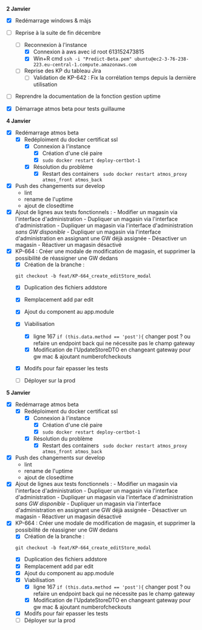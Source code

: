 **2 Janvier**
- [x] Redémarrage windows & màjs
- [ ] Reprise à la suite de fin décembre
    - [ ] Reconnexion à l'instance
        - [x] Connexion à aws avec id root 613152473815
        - [x] Win+R cmd ```ssh -i "Predict-Beta.pem" ubuntu@ec2-3-76-238-223.eu-central-1.compute.amazonaws.com```
    - [ ] Reprise des KP du tableau Jira
        - [ ] Validation de KP-642 : Fix la corrélation temps depuis la dernière utilisation
- [ ] Reprendre la documentation de la fonction gestion uptime
- [x] Démarrage atmos beta pour tests guillaume


**4 Janvier**
- [x] Redémarrage atmos beta
    - [x] Redéploiment du docker certificat ssl
        - [x] Connexion à l'instance
            - [x] Création d'une clé paire
            - [x] ```sudo docker restart deploy-certbot-1```
        - [x] Résolution du problème
            - [x] Restart des containers ``` sudo docker restart atmos_proxy atmos_front atmos_back```
- [x] Push des changements sur develop
    - lint
    - rename de l'uptime
    - ajout de closedtime
- [x] Ajout de lignes aux tests fonctionnels : 
        - Modifier un magasin via l'interface d'administration
        - Dupliquer un magasin via l'interface d'administration
        - Dupliquer un magasin via l'interface d'administration *sans GW disponible*
        - Dupliquer un magasin via l'interface d'administration en assignant une GW déjà assignée
        - Désactiver un magasin
        - Réactiver un magasin désactivé
- [x] KP-664 : Créer une modale de modification de magasin, et supprimer la possibilité de réassigner une GW dedans
    - [x] Création de la branche : 
    ```
    git checkout -b feat/KP-664_create_editStore_modal
    ```
    - [x] Duplication des fichiers addstore
    - [x] Remplacement add par edit
    - [x] Ajout du component au app.module
    - [x] Viabilisation
        - [x] ligne 167 ```if (this.data.method == 'post'){``` changer post ? ou refaire un endpoint back qui ne nécessite pas le champ gateway
        - [x] Modification de l'UpdateStoreDTO en changeant gateway pour gw mac & ajoutant numberofcheckouts
    - [x] Modifs pour fair epasser les tests
    - [ ] Déployer sur la prod


**5 Janvier**
- [x] Redémarrage atmos beta
    - [x] Redéploiment du docker certificat ssl
        - [x] Connexion à l'instance
            - [x] Création d'une clé paire
            - [x] ```sudo docker restart deploy-certbot-1```
        - [x] Résolution du problème
            - [x] Restart des containers ``` sudo docker restart atmos_proxy atmos_front atmos_back```
- [x] Push des changements sur develop
    - lint
    - rename de l'uptime
    - ajout de closedtime
- [x] Ajout de lignes aux tests fonctionnels : 
        - Modifier un magasin via l'interface d'administration
        - Dupliquer un magasin via l'interface d'administration
        - Dupliquer un magasin via l'interface d'administration *sans GW disponible*
        - Dupliquer un magasin via l'interface d'administration en assignant une GW déjà assignée
        - Désactiver un magasin
        - Réactiver un magasin désactivé
- [x] KP-664 : Créer une modale de modification de magasin, et supprimer la possibilité de réassigner une GW dedans
    - [x] Création de la branche : 
    ```
    git checkout -b feat/KP-664_create_editStore_modal
    ```
    - [x] Duplication des fichiers addstore
    - [x] Remplacement add par edit
    - [x] Ajout du component au app.module
    - [x] Viabilisation
        - [x] ligne 167 ```if (this.data.method == 'post'){``` changer post ? ou refaire un endpoint back qui ne nécessite pas le champ gateway
        - [x] Modification de l'UpdateStoreDTO en changeant gateway pour gw mac & ajoutant numberofcheckouts
    - [x] Modifs pour fair epasser les tests
    - [ ] Déployer sur la prod